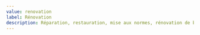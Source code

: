 ```yaml
---
value: renovation
label: Rénovation
description: Réparation, restauration, mise aux normes, rénovation de bâti existant...
---
```

